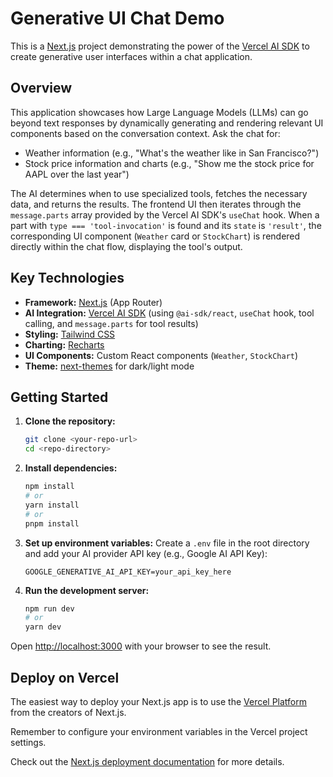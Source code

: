 # Generative UI Chat Demo

This is a [Next.js](https://nextjs.org) project demonstrating the power of the [Vercel AI SDK](https://sdk.vercel.ai/) to create generative user interfaces within a chat application.

## Overview

This application showcases how Large Language Models (LLMs) can go beyond text responses by dynamically generating and rendering relevant UI components based on the conversation context. Ask the chat for:

*   Weather information (e.g., "What's the weather like in San Francisco?")
*   Stock price information and charts (e.g., "Show me the stock price for AAPL over the last year")

The AI determines when to use specialized tools, fetches the necessary data, and returns the results. The frontend UI then iterates through the `message.parts` array provided by the Vercel AI SDK's `useChat` hook. When a part with `type === 'tool-invocation'` is found and its `state` is `'result'`, the corresponding UI component (`Weather` card or `StockChart`) is rendered directly within the chat flow, displaying the tool's output.

## Key Technologies

*   **Framework:** [Next.js](https://nextjs.org) (App Router)
*   **AI Integration:** [Vercel AI SDK](https://sdk.vercel.ai/) (using `@ai-sdk/react`, `useChat` hook, tool calling, and `message.parts` for tool results)
*   **Styling:** [Tailwind CSS](https://tailwindcss.com/)
*   **Charting:** [Recharts](https://recharts.org/)
*   **UI Components:** Custom React components (`Weather`, `StockChart`)
*   **Theme:** [next-themes](https://github.com/pacocoursey/next-themes) for dark/light mode

## Getting Started

1.  **Clone the repository:**
    ```bash
    git clone <your-repo-url>
    cd <repo-directory>
    ```
2.  **Install dependencies:**
    ```bash
    npm install
    # or
    yarn install
    # or
    pnpm install
    ```
3.  **Set up environment variables:**
    Create a `.env` file in the root directory and add your AI provider API key (e.g., Google AI API Key):
    ```
    GOOGLE_GENERATIVE_AI_API_KEY=your_api_key_here
    ```
4.  **Run the development server:**
    ```bash
    npm run dev
    # or
    yarn dev
    ```

Open [http://localhost:3000](http://localhost:3000) with your browser to see the result.

## Deploy on Vercel

The easiest way to deploy your Next.js app is to use the [Vercel Platform](https://vercel.com/new?utm_medium=default-template&filter=next.js&utm_source=create-next-app&utm_campaign=create-next-app-readme) from the creators of Next.js.

Remember to configure your environment variables in the Vercel project settings.

Check out the [Next.js deployment documentation](https://nextjs.org/docs/app/building-your-application/deploying) for more details.
